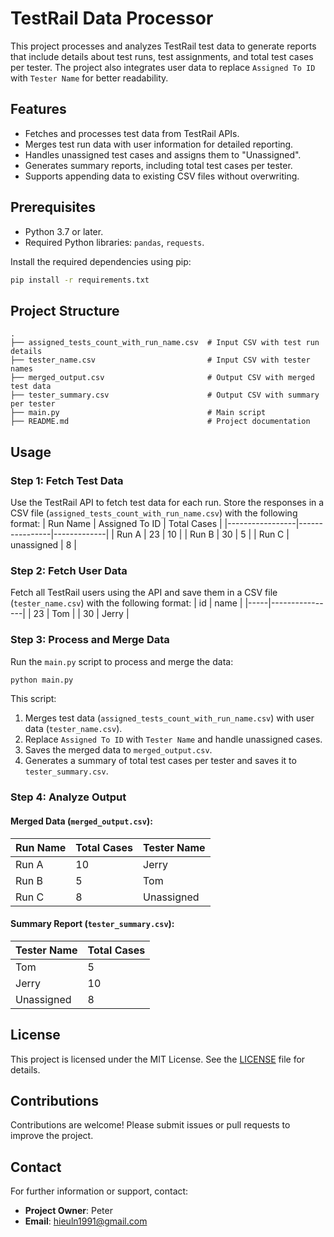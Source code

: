 
# TestRail Data Processor

This project processes and analyzes TestRail test data to generate reports that include details about test runs, test assignments, and total test cases per tester. The project also integrates user data to replace `Assigned To ID` with `Tester Name` for better readability.

## Features
- Fetches and processes test data from TestRail APIs.
- Merges test run data with user information for detailed reporting.
- Handles unassigned test cases and assigns them to "Unassigned".
- Generates summary reports, including total test cases per tester.
- Supports appending data to existing CSV files without overwriting.

## Prerequisites
- Python 3.7 or later.
- Required Python libraries: `pandas`, `requests`.

Install the required dependencies using pip:
```bash
pip install -r requirements.txt 
```

## Project Structure
```
.
├── assigned_tests_count_with_run_name.csv  # Input CSV with test run details
├── tester_name.csv                         # Input CSV with tester names
├── merged_output.csv                       # Output CSV with merged test data
├── tester_summary.csv                      # Output CSV with summary per tester
├── main.py                                 # Main script
├── README.md                               # Project documentation
```

## Usage

### Step 1: Fetch Test Data
Use the TestRail API to fetch test data for each run. Store the responses in a CSV file (`assigned_tests_count_with_run_name.csv`) with the following format:
| Run Name        | Assigned To ID | Total Cases |
|-----------------|----------------|-------------|
| Run A           | 23             | 10          |
| Run B           | 30             | 5           |
| Run C           | unassigned     | 8           |

### Step 2: Fetch User Data
Fetch all TestRail users using the API and save them in a CSV file (`tester_name.csv`) with the following format:
| id  | name           |
|-----|----------------|
| 23  | Tom            |
| 30  | Jerry          |

### Step 3: Process and Merge Data
Run the `main.py` script to process and merge the data:
```bash
python main.py
```
This script:
1. Merges test data (`assigned_tests_count_with_run_name.csv`) with user data (`tester_name.csv`).
2. Replace `Assigned To ID` with `Tester Name` and handle unassigned cases.
3. Saves the merged data to `merged_output.csv`.
4. Generates a summary of total test cases per tester and saves it to `tester_summary.csv`.

### Step 4: Analyze Output
#### Merged Data (`merged_output.csv`):
| Run Name        | Total Cases | Tester Name |
|-----------------|-------------|-------------|
| Run A           | 10          | Jerry       |
| Run B           | 5           | Tom         |
| Run C           | 8           | Unassigned  |

#### Summary Report (`tester_summary.csv`):
| Tester Name    | Total Cases |
|----------------|-------------|
| Tom            | 5           |
| Jerry          | 10          |
| Unassigned     | 8           |


## License
This project is licensed under the MIT License. See the [LICENSE](LICENSE) file for details.

## Contributions
Contributions are welcome! Please submit issues or pull requests to improve the project.

## Contact
For further information or support, contact:
- **Project Owner**: Peter
- **Email**: hieuln1991@gmail.com
